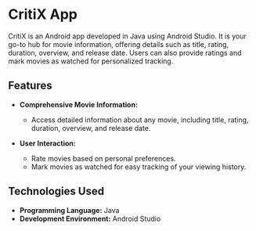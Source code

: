# CritiX App

CritiX is an Android app developed in Java using Android Studio. It is your go-to hub for movie information, offering details such as title, rating, duration, overview, and release date. Users can also provide ratings and mark movies as watched for personalized tracking.

## Features

- **Comprehensive Movie Information:**
  - Access detailed information about any movie, including title, rating, duration, overview, and release date.

- **User Interaction:**
  - Rate movies based on personal preferences.
  - Mark movies as watched for easy tracking of your viewing history.

## Technologies Used

- **Programming Language:** Java
- **Development Environment:** Android Studio


